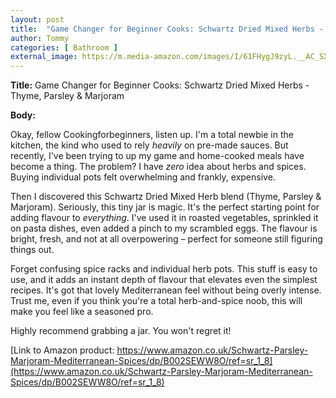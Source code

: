 ```yaml
---
layout: post
title:  "Game Changer for Beginner Cooks: Schwartz Dried Mixed Herbs - Thyme, Parsley & Marjoram"
author: Tommy
categories: [ Bathroom ]
external_image: https://m.media-amazon.com/images/I/61FHygJ9zyL.__AC_SX300_SY300_QL70_ML2_.jpg
---
```


**Title:**  Game Changer for Beginner Cooks: Schwartz Dried Mixed Herbs - Thyme, Parsley & Marjoram

**Body:**

Okay, fellow Cookingforbeginners, listen up.  I'm a total newbie in the kitchen, the kind who used to rely *heavily* on pre-made sauces.  But recently, I've been trying to up my game and home-cooked meals have become a thing.  The problem?  I have *zero* idea about herbs and spices.  Buying individual pots felt overwhelming and frankly, expensive.

Then I discovered this Schwartz Dried Mixed Herb blend (Thyme, Parsley & Marjoram).  Seriously, this tiny jar is magic.  It's the perfect starting point for adding flavour to *everything*.  I've used it in roasted vegetables, sprinkled it on pasta dishes, even added a pinch to my scrambled eggs. The flavour is bright, fresh, and not at all overpowering – perfect for someone still figuring things out.

Forget confusing spice racks and individual herb pots. This stuff is easy to use, and it adds an instant depth of flavour that elevates even the simplest recipes.  It's got that lovely Mediterranean feel without being overly intense.  Trust me, even if you think you're a total herb-and-spice noob, this will make you feel like a seasoned pro.


Highly recommend grabbing a jar. You won't regret it!

[Link to Amazon product: https://www.amazon.co.uk/Schwartz-Parsley-Marjoram-Mediterranean-Spices/dp/B002SEWW8O/ref=sr_1_8](https://www.amazon.co.uk/Schwartz-Parsley-Marjoram-Mediterranean-Spices/dp/B002SEWW8O/ref=sr_1_8)
